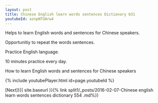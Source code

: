 ```yaml
---
layout: post
title: Chinese English learn words sentences Dictionary 631 
youtubeId: aznpNTUArw4
---
```

 
 
Helps to learn English words and sentences for Chinese speakers.

Opportunitiy to repeat the words sentences. 

Practice English language. 
 
10 minutes practice every day. 
 
How to learn English words and sentences for Chinese speakers 
 
{% include youtubePlayer.html id=page.youtubeId %}
 
 
[Next]({{ site.baseurl }}{% link  split1/_posts/2016-02-07-Chinese english learn words sentences dictionary 554 .md%})
 
